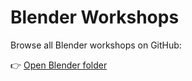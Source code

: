 # Blender Workshops

Browse all Blender workshops on GitHub:

👉 [Open Blender folder](https://github.com/Zingawawoo/GDD-Repo/tree/main/workshops/blender)
